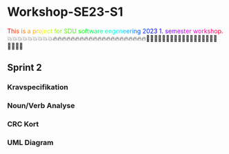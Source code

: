# Workshop-SE23-S1
<span style="color:#FF0000">T</span><span style="color:#FF1900">h</span><span style="color:#FF3100">i</span><span style="color:#FF4A00">s</span> <span style="color:#FF6300">i</span><span style="color:#FF7B00">s</span> <span style="color:#FF9400">a</span> <span style="color:#FFAD00">p</span><span style="color:#FFC500">r</span><span style="color:#FFDE00">o</span><span style="color:#FFF700">j</span><span style="color:#EFFF00">e</span><span style="color:#D6FF00">c</span><span style="color:#BDFF00">t</span> <span style="color:#A5FF00">f</span><span style="color:#8CFF00">o</span><span style="color:#73FF00">r</span> <span style="color:#5AFF00">S</span><span style="color:#42FF00">D</span><span style="color:#29FF00">U</span> <span style="color:#10FF00">s</span><span style="color:#00FF08">o</span><span style="color:#00FF21">f</span><span style="color:#00FF3A">t</span><span style="color:#00FF52">w</span><span style="color:#00FF6B">a</span><span style="color:#00FF84">r</span><span style="color:#00FF9C">e</span> <span style="color:#00FFB5">e</span><span style="color:#00FFCE">n</span><span style="color:#00FFE6">g</span><span style="color:#00FFFF">e</span><span style="color:#00E6FF">n</span><span style="color:#00CEFF">e</span><span style="color:#00B5FF">e</span><span style="color:#009CFF">r</span><span style="color:#0084FF">i</span><span style="color:#006BFF">n</span><span style="color:#0052FF">g</span> <span style="color:#003AFF">2</span><span style="color:#0021FF">0</span><span style="color:#0008FF">2</span><span style="color:#1000FF">3</span> <span style="color:#2900FF">1</span><span style="color:#4200FF">.</span> <span style="color:#5A00FF">s</span><span style="color:#7300FF">e</span><span style="color:#8C00FF">m</span><span style="color:#A500FF">e</span><span style="color:#BD00FF">s</span><span style="color:#D600FF">t</span><span style="color:#EF00FF">e</span><span style="color:#FF00F7">r</span> <span style="color:#FF00DE">w</span><span style="color:#FF00C5">o</span><span style="color:#FF00AD">r</span><span style="color:#FF0094">k</span><span style="color:#FF007B">s</span><span style="color:#FF0063">h</span><span style="color:#FF004A">o</span><span style="color:#FF0031">p</span><span style="color:#FF0019">.</span> :boom::boom::boom::boom::boom::boom::boom::boom::boom::fire::fire::fire::fire::fire::fire::fire::fire::fire::fire::fire::fire::fire::fire::fire::fire::fire::fire::fire::fire::fire::man_playing_water_polo::man_playing_water_polo::man_playing_water_polo::man_playing_water_polo::man_playing_water_polo::man_playing_water_polo::man_playing_water_polo::man_playing_water_polo::man_playing_water_polo::man_playing_water_polo::man_playing_water_polo:

## Sprint 2

### Kravspecifikation

### Noun/Verb Analyse

### CRC Kort

### UML Diagram
